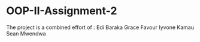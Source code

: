 # OOP-II-Assignment-2

The project is a combined effort of : 
Edi Baraka
Grace Favour
Iyvone Kamau
Sean Mwendwa
